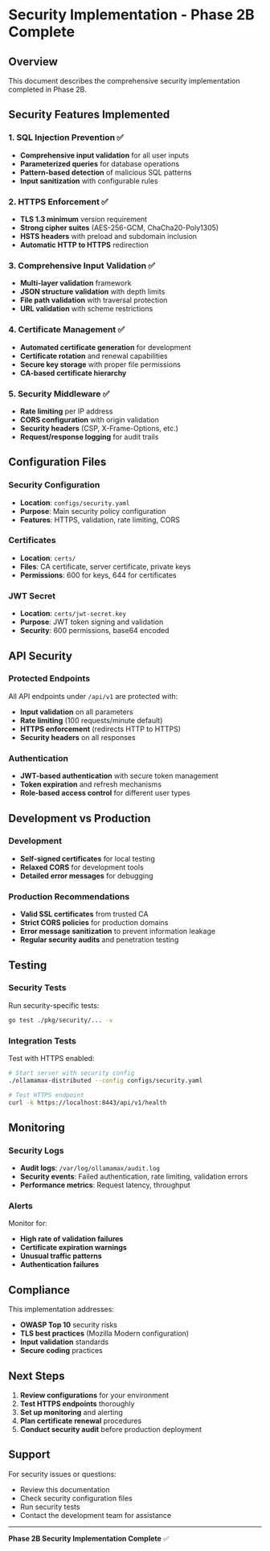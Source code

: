 # Security Implementation - Phase 2B Complete

## Overview
This document describes the comprehensive security implementation completed in Phase 2B.

## Security Features Implemented

### 1. SQL Injection Prevention ✅
- **Comprehensive input validation** for all user inputs
- **Parameterized queries** for database operations
- **Pattern-based detection** of malicious SQL patterns
- **Input sanitization** with configurable rules

### 2. HTTPS Enforcement ✅
- **TLS 1.3 minimum** version requirement
- **Strong cipher suites** (AES-256-GCM, ChaCha20-Poly1305)
- **HSTS headers** with preload and subdomain inclusion
- **Automatic HTTP to HTTPS** redirection

### 3. Comprehensive Input Validation ✅
- **Multi-layer validation** framework
- **JSON structure validation** with depth limits
- **File path validation** with traversal protection
- **URL validation** with scheme restrictions

### 4. Certificate Management ✅
- **Automated certificate generation** for development
- **Certificate rotation** and renewal capabilities
- **Secure key storage** with proper file permissions
- **CA-based certificate hierarchy**

### 5. Security Middleware ✅
- **Rate limiting** per IP address
- **CORS configuration** with origin validation
- **Security headers** (CSP, X-Frame-Options, etc.)
- **Request/response logging** for audit trails

## Configuration Files

### Security Configuration
- **Location**: `configs/security.yaml`
- **Purpose**: Main security policy configuration
- **Features**: HTTPS, validation, rate limiting, CORS

### Certificates
- **Location**: `certs/`
- **Files**: CA certificate, server certificate, private keys
- **Permissions**: 600 for keys, 644 for certificates

### JWT Secret
- **Location**: `certs/jwt-secret.key`
- **Purpose**: JWT token signing and validation
- **Security**: 600 permissions, base64 encoded

## API Security

### Protected Endpoints
All API endpoints under `/api/v1` are protected with:
- **Input validation** on all parameters
- **Rate limiting** (100 requests/minute default)
- **HTTPS enforcement** (redirects HTTP to HTTPS)
- **Security headers** on all responses

### Authentication
- **JWT-based authentication** with secure token management
- **Token expiration** and refresh mechanisms
- **Role-based access control** for different user types

## Development vs Production

### Development
- **Self-signed certificates** for local testing
- **Relaxed CORS** for development tools
- **Detailed error messages** for debugging

### Production Recommendations
- **Valid SSL certificates** from trusted CA
- **Strict CORS policies** for production domains
- **Error message sanitization** to prevent information leakage
- **Regular security audits** and penetration testing

## Testing

### Security Tests
Run security-specific tests:
```bash
go test ./pkg/security/... -v
```

### Integration Tests
Test with HTTPS enabled:
```bash
# Start server with security config
./ollamamax-distributed --config configs/security.yaml

# Test HTTPS endpoint
curl -k https://localhost:8443/api/v1/health
```

## Monitoring

### Security Logs
- **Audit logs**: `/var/log/ollamamax/audit.log`
- **Security events**: Failed authentication, rate limiting, validation errors
- **Performance metrics**: Request latency, throughput

### Alerts
Monitor for:
- **High rate of validation failures**
- **Certificate expiration warnings**
- **Unusual traffic patterns**
- **Authentication failures**

## Compliance

This implementation addresses:
- **OWASP Top 10** security risks
- **TLS best practices** (Mozilla Modern configuration)
- **Input validation** standards
- **Secure coding** practices

## Next Steps

1. **Review configurations** for your environment
2. **Test HTTPS endpoints** thoroughly
3. **Set up monitoring** and alerting
4. **Plan certificate renewal** procedures
5. **Conduct security audit** before production deployment

## Support

For security issues or questions:
- Review this documentation
- Check security configuration files
- Run security tests
- Contact the development team for assistance

---
**Phase 2B Security Implementation Complete** ✅
